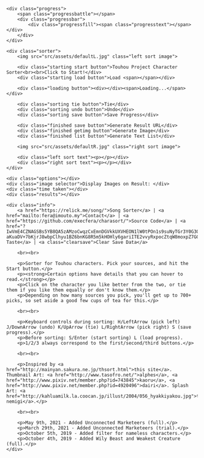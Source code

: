 <html>

<head>
  <link rel="shortcut icon" href="src/assets/yinyang.ico" type="image/x-icon">
  <link rel="icon" href="src/assets/yinyang.ico" type="image/x-icon">
  <meta charset="utf-8">
  <meta name="og:site_name" content="Touhou Character Sorting">
  <meta name="og:description" content="A simple website for sorting Touhou characters in a formatted list.">
  <meta name="og:image" content="https://i.imgur.com/IZzJMk6.jpg">
  <title>Touhou Character Sorting</title>

  <link rel="stylesheet" type="text/css" href="src/css/reset.css">
  <link rel="stylesheet" type="text/css" href="src/css/styles.css">

  <script src="src/js/data.js"></script>
  <script src="src/js/data/2017-05-01.js"></script>
  <script src="src/js/data/2018-02-20.js"></script>
  <script src="src/js/data/2018-03-01.js"></script>
  <script src="src/js/data/2019-06-07.js"></script>
  <script src="src/js/data/2019-10-04.js"></script>
  <script src="src/js/data/2019-10-05.js"></script>
  <script src="src/js/data/2019-11-26.js"></script>
  <script src="src/js/data/2021-03-29.js"></script>
  <script src="src/js/data/2021-05-09.js"></script>

  <script src="src/js/html2canvas.min.js"></script>
  <script src="src/js/lz-string.min.js"></script>
  <script src="src/js/seedrandom.min.js"></script>
  <script src="src/js/main.js"></script>
</head>

<body>
<div class="container">

    <div class="progress">
        <span class="progressbattle"></span>
        <div class="progressbar">
            <div class="progressfill"><span class="progresstext"></span></div>
        </div>
    </div>

    <div class="sorter">
        <img src="src/assets/defaultL.jpg" class="left sort image">

        <div class="starting start button">Touhou Project Character Sorter<br><br>Click to Start!</div>
        <div class="starting load button">Load <span></span></div>

        <div class="loading button"><div></div><span>Loading...</span></div>

        <div class="sorting tie button">Tie</div>
        <div class="sorting undo button">Undo</div>
        <div class="sorting save button">Save Progress</div>

        <div class="finished save button">Generate Result URL</div>
        <div class="finished getimg button">Generate Image</div>
        <div class="finished list button">Generate Text List</div>

        <img src="src/assets/defaultR.jpg" class="right sort image">

        <div class="left sort text"><p></p></div>
        <div class="right sort text"><p></p></div>
    </div>

    <div class="options"></div>
    <div class="image selector">Display Images on Result: </div>
    <div class="time taken"></div>
    <div class="results"></div>

    <div class="info">
        <a href="https://relick.me/song/">Song Sorter</a> | <a href="mailto:fera@imouto.my">Contact</a> | <a href="https://github.com/execfera/charasort/">Source Code</a> | <a href="?IwVmE4CZNAGSBs5YB8QA5zAMzoCwqzCxEmnDGVkkUXVHEON1lW0tPOn1s9suNyTGr3Y0G3QcN4SBQunNaCxC+pPLsuqreNob5MylKOtuk5RoWGlenhM63TInfyNSRS-aKuaDV+7bKjrJ8wbpClhyu1BZ6bnKG8R5m5kHOHly6gariITE2vvyRxpocZtqW8moxpZ7GGbmlmbGilZXe6j75CSGtLnbAhAxAA">Best Taste</a> | <a class="clearsave">Clear Save Data</a>
        
        <br><br>

        <p>Sorter for Touhou characters. Pick your sources, and hit the Start button.</p>
        <p><strong>Certain options have details that you can hover to read.</strong></p>
        <p>Click on the character you like better from the two, or tie them if you like them equally or don't know them.</p>
        <p>Depending on how many sources you pick, you'll get up to 700+ picks, so set aside a good few cups of tea for this.</p>

        <br><br>

        <p>Keyboard controls during sorting: H/LeftArrow (pick left) J/DownArrow (undo) K/UpArrow (tie) L/RightArrow (pick right) S (save progress).</p>
        <p>Before sorting: S/Enter (start sorting) L (load progress).
        <p>1/2/3 always correspond to the first/second/third buttons.</p>
        
        <br><br>

        <p>Inspired by <a href="http://mainyan.sakura.ne.jp/thsort.html">this site</a>. Thumbnail Art: <a href="http://www.tasofro.net/">alphes</a>, <a href="http://www.pixiv.net/member.php?id=743845">kaoru</a>, <a href="http://www.pixiv.net/member.php?id=4920496">dairi</a>. Splash Art: <a href="http://kahluamilk.la.coocan.jp/illust/2004/056_hyakkiyakou.jpg">toto nemigi</a>.</p>

        <br><br>

        <p>May 9th, 2021 - Added Unconnected Marketeers (full).</p>
        <p>March 29th, 2021 - Added Unconnected Marketeers (trial).</p>
        <p>October 5th, 2019 - Added filter for nameless characters.</p>
        <p>October 4th, 2019 - Added Wily Beast and Weakest Creature (full).</p>
    </div>
</div>
</body>

</html>
